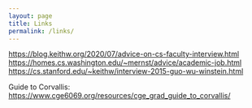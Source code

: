 ```yaml
---
layout: page
title: Links
permalink: /links/
---
```


<!-- Grab some stuff from Mike's web page -->

https://blog.keithw.org/2020/07/advice-on-cs-faculty-interview.html
https://homes.cs.washington.edu/~mernst/advice/academic-job.html
https://cs.stanford.edu/~keithw/interview-2015-guo-wu-winstein.html

<!--  -->
Guide to Corvallis:
https://www.cge6069.org/resources/cge_grad_guide_to_corvallis/